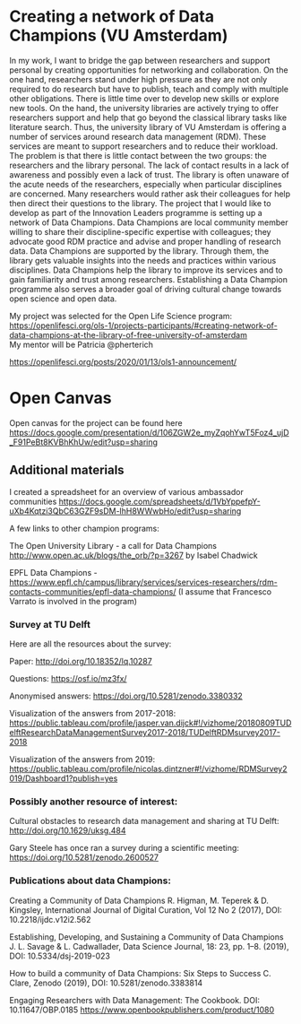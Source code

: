# Creating a network of Data Champions (VU Amsterdam)

In my work, I want to bridge the gap between researchers and support personal by creating opportunities for networking and collaboration. On the one hand, researchers stand under high pressure as they are not only required to do research but have to publish, teach and comply with multiple other obligations. There is little time over to develop new skills or explore new tools. On the hand, the university libraries are actively trying to offer researchers support and help that go beyond the classical library tasks like literature search. Thus, the university library of VU Amsterdam is offering a number of services around research data management (RDM). These services are meant to support researchers and to reduce their workload.
The problem is that there is little contact between the two groups: the researchers and the library personal. The lack of contact results in a lack of awareness and possibly even a lack of trust. The library is often unaware of the acute needs of the researchers, especially when particular disciplines are concerned. Many researchers would rather ask their colleagues for help then direct their questions to the library. 
The project that I would like to develop as part of the Innovation Leaders programme is setting up a network of Data Champions. Data Champions are local community member willing to share their discipline-specific expertise with colleagues; they advocate good RDM practice and advise and proper handling of research data. 
Data Champions are supported by the library. Through them, the library gets valuable insights into the needs and practices within various disciplines.  Data Champions help the library to improve its services and to gain familiarity and trust among researchers. Establishing a Data Champion programme also serves a broader goal of driving cultural change towards open science and open data.


My project was selected for the Open Life Science program: https://openlifesci.org/ols-1/projects-participants/#creating-network-of-data-champions-at-the-library-of-free-university-of-amsterdam   
My mentor will be Patricia  @pherterich

https://openlifesci.org/posts/2020/01/13/ols1-announcement/


# Open Canvas
Open canvas for the project can be found here
https://docs.google.com/presentation/d/106ZGW2e_myZqohYwT5Foz4_ujD_F91PeBt8KVBhKhUw/edit?usp=sharing



## Additional materials

I created a spreadsheet for an overview of various ambassador communities https://docs.google.com/spreadsheets/d/1VbYppefpY-uXb4Kqtzi3QbC63GZF9sDM-lhH8WWwbHo/edit?usp=sharing

A few links to other champion programs:

The Open University Library - a call for Data Champions http://www.open.ac.uk/blogs/the_orb/?p=3267 by Isabel Chadwick

EPFL Data Champions - https://www.epfl.ch/campus/library/services/services-researchers/rdm-contacts-communities/epfl-data-champions/ (I assume that Francesco Varrato is involved in the program)



### Survey at TU Delft

Here are all the resources about the survey:

Paper: http://doi.org/10.18352/lq.10287

Questions: https://osf.io/mz3fx/

Anonymised answers: https://doi.org/10.5281/zenodo.3380332

Visualization of the answers from 2017-2018: https://public.tableau.com/profile/jasper.van.dijck#!/vizhome/20180809TUDelftResearchDataManagementSurvey2017-2018/TUDelftRDMsurvey2017-2018

Visualization of the answers from 2019: https://public.tableau.com/profile/nicolas.dintzner#!/vizhome/RDMSurvey2019/Dashboard1?publish=yes

### Possibly another resource of interest:

Cultural obstacles to research data management and sharing at TU Delft: http://doi.org/10.1629/uksg.484

Gary Steele has once ran a survey during a scientific meeting:
https://doi.org/10.5281/zenodo.2600527

 
### Publications about data Champions:
Creating a Community of Data Champions
R. Higman, M. Teperek & D. Kingsley, International Journal of Digital Curation, Vol 12 No 2 (2017), DOI: 10.2218/ijdc.v12i2.562

Establishing, Developing, and Sustaining a Community of Data Champions
J. L. Savage & L. Cadwallader, Data Science Journal, 18: 23, pp. 1–8. (2019), DOI: 10.5334/dsj-2019-023

How to build a community of Data Champions: Six Steps to Success
C. Clare, Zenodo (2019), DOI: 10.5281/zenodo.3383814

Engaging Researchers with Data Management: The Cookbook. DOI: 10.11647/OBP.0185
https://www.openbookpublishers.com/product/1080
